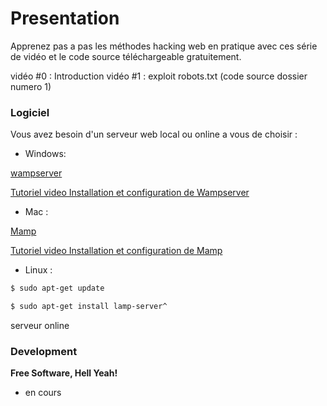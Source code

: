# Presentation

 Apprenez pas a pas les méthodes hacking web en pratique avec ces série de vidéo et le code source téléchargeable gratuitement.
 
 vidéo #0 : Introduction
 vidéo #1 : exploit robots.txt (code source dossier numero 1)

### Logiciel

Vous avez besoin d'un serveur web local ou online a vous de choisir :


* Windows:

[wampserver](http://www.wampserver.com/) 

[Tutoriel video Installation et configuration de Wampserver](https://www.youtube.com/watch?v=og-UxyCl3z8) 

* Mac :

[Mamp](https://www.mamp.info/en/) 

[Tutoriel video Installation et configuration de Mamp](http://www.sousdoues.com/formations/php/installation-sur-mac/) 

* Linux :
```sh
$ sudo apt-get update
```
```sh
$ sudo apt-get install lamp-server^
```

serveur online 

### Development



**Free Software, Hell Yeah!**

- en cours 

